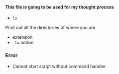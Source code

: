 #### This file is going to be used for my thought process

- `ls`

Print out all the directories of where you are

- extension
 - `-la` addon

### Error
- Cannot start script without command handler